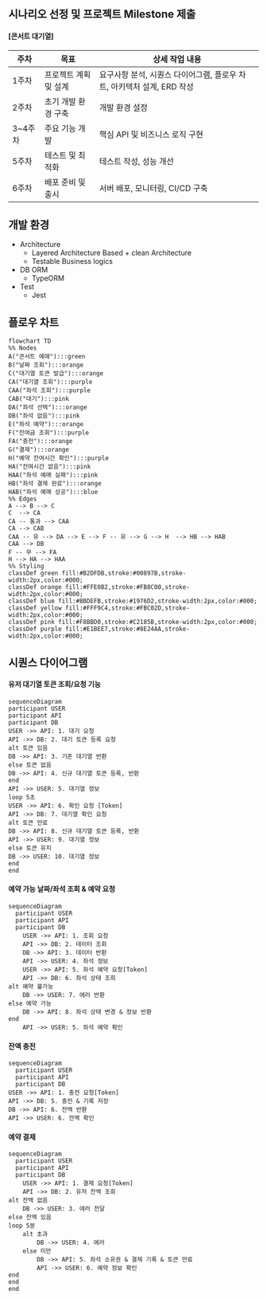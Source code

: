## 시나리오 선정 및 프로젝트 Milestone 제출

#### [콘서트 대기열]

| 주차    | 목표                  | 상세 작업 내용                                                         |
| ------- | --------------------- | ---------------------------------------------------------------------- |
| 1주차   | 프로젝트 계획 및 설계 | 요구사항 분석, 시퀀스 다이어그램, 플로우 차트, 아키텍처 설계, ERD 작성 |
| 2주차   | 초기 개발 환경 구축   | 개발 환경 설정                                                         |
| 3~4주차 | 주요 기능 개발        | 핵심 API 및 비즈니스 로직 구현                                         |
| 5주차   | 테스트 및 최적화      | 테스트 작성, 성능 개선                                                 |
| 6주차   | 배포 준비 및 출시     | 서버 배포, 모니터링, CI/CD 구축                                        |

## 개발 환경

- Architecture
  - Layered Architecture Based + clean Architecture
  - Testable Business logics
- DB ORM
  - TypeORM
- Test
  - Jest

## 플로우 차트

```mermaid
flowchart TD
%% Nodes
A("콘서트 예매"):::green
B("날짜 조회"):::orange
C("대기열 토큰 발급"):::orange
CA("대기열 조회"):::purple
CAA("좌석 조회"):::purple
CAB("대기"):::pink
DA("좌석 선택"):::orange
DB("좌석 없음"):::pink
E("좌석 예약"):::orange
F("잔여금 조회"):::purple
FA("충전"):::orange
G("결제"):::orange
H("예약 잔여시간 확인"):::purple
HA("잔여시간 없음"):::pink
HAA("좌석 예매 실패"):::pink
HB("좌석 결제 완료"):::orange
HAB("좌석 예매 성공"):::blue
%% Edges
A --> B --> C
C  --> CA
CA -- 통과 --> CAA
CA --> CAB
CAA -- 유 --> DA --> E --> F -- 유 --> G --> H  --> HB --> HAB
CAA --> DB
F -- 무 --> FA
H --> HA --> HAA
%% Styling
classDef green fill:#B2DFDB,stroke:#00897B,stroke-width:2px,color:#000;
classDef orange fill:#FFE0B2,stroke:#FB8C00,stroke-width:2px,color:#000;
classDef blue fill:#BBDEFB,stroke:#1976D2,stroke-width:2px,color:#000;
classDef yellow fill:#FFF9C4,stroke:#FBC02D,stroke-width:2px,color:#000;
classDef pink fill:#F8BBD0,stroke:#C2185B,stroke-width:2px,color:#000;
classDef purple fill:#E1BEE7,stroke:#8E24AA,stroke-width:2px,color:#000;
```

## 시퀀스 다이어그램

#### 유저 대기열 토큰 조회/요청 기능

```mermaid
sequenceDiagram
participant USER
participant API
participant DB
USER ->> API: 1. 대기 요청
API ->> DB: 2. 대기 토큰 등록 요청
alt 토큰 있음
DB ->> API: 3. 기존 대기열 반환
else 토큰 없음
DB ->> API: 4. 신규 대기열 토큰 등록, 반환
end
API ->> USER: 5. 대기열 정보
loop 5초
USER ->> API: 6. 확인 요청 [Token]
API ->> DB: 7. 대기열 확인 요청
alt 토큰 만료
DB ->> API: 8. 신규 대기열 토큰 등록, 반환
API ->> USER: 9. 대기열 정보
else 토큰 유지
DB ->> USER: 10. 대기열 정보
end
end
```

#### 예약 가능 날짜/좌석 조회 & 예약 요청

```mermaid
sequenceDiagram
  participant USER
  participant API
  participant DB
    USER ->> API: 1. 조회 요청
    API ->> DB: 2. 데이터 조회
    DB ->> API: 3. 데이터 반환
    API ->> USER: 4. 좌석 정보
    USER ->> API: 5. 좌석 예약 요청[Token]
    API ->> DB: 6. 좌석 상태 조희
alt 예약 불가능
    DB ->> USER: 7. 에러 반환
else 예약 가능
    DB ->> API: 8. 좌석 상태 변경 & 정보 반환
end
    API ->> USER: 5. 좌석 예약 확인
```

#### 잔액 충전

```mermaid
sequenceDiagram
  participant USER
  participant API
  participant DB
USER ->> API: 1. 충전 요청[Token]
API ->> DB: 5. 충전 & 기록 저장
DB ->> API: 6. 잔액 반환
API ->> USER: 6. 잔액 확인
```

#### 예약 결제

```mermaid
sequenceDiagram
  participant USER
  participant API
  participant DB
    USER ->> API: 1. 결제 요청[Token]
    API ->> DB: 2. 유저 잔액 조회
alt 잔액 없음
    DB ->> USER: 3. 에러 전달
else 잔액 있음
loop 5분
    alt 초과
        DB ->> USER: 4. 에러
    else 미만
        DB ->> API: 5. 좌석 소유권 & 결제 기록 & 토큰 만료
        API ->> USER: 6. 예약 정보 확인
end
end
end
```
